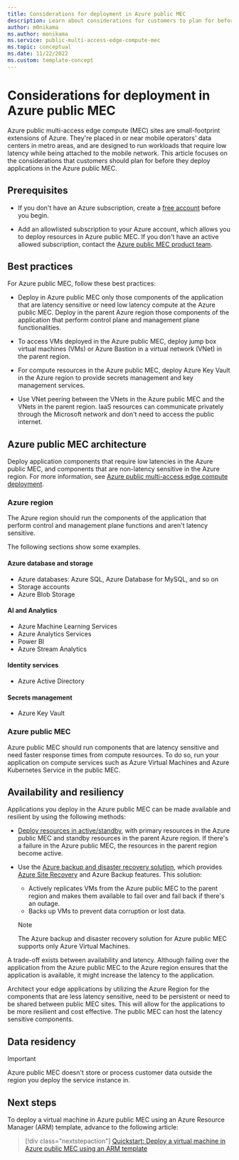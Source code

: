 ```yaml
---
title: Considerations for deployment in Azure public MEC
description: Learn about considerations for customers to plan for before they deploy applications in an Azure public multi-access edge compute (MEC) solution.
author: m0nikama
ms.author: monikama
ms.service: public-multi-access-edge-compute-mec
ms.topic: conceptual
ms.date: 11/22/2022
ms.custom: template-concept
---
```


# Considerations for deployment in Azure public MEC

Azure public multi-access edge compute (MEC) sites are small-footprint extensions of Azure. They're placed in or near mobile operators' data centers in metro areas, and are designed to run workloads that require low latency while being attached to the mobile network. This article focuses on the considerations that customers should plan for before they deploy applications in the Azure public MEC.

## Prerequisites

- If you don't have an Azure subscription, create a [free account](https://azure.microsoft.com/free/?WT.mc_id=A261C142F) before you begin.

- Add an allowlisted subscription to your Azure account, which allows you to deploy resources in Azure public MEC. If you don't have an active allowed subscription, contact the [Azure public MEC product team](https://aka.ms/azurepublicmec).

## Best practices

For Azure public MEC, follow these best practices:

- Deploy in Azure public MEC only those components of the application that are latency sensitive or need low latency compute at the Azure public MEC. Deploy in the parent Azure region those components of the application that perform control plane and management plane functionalities.

- To access VMs deployed in the Azure public MEC, deploy jump box virtual machines (VMs) or Azure Bastion in a virtual network (VNet) in the parent region.

- For compute resources in the Azure public MEC, deploy Azure Key Vault in the Azure region to provide secrets management and key management services.

- Use VNet peering between the VNets in the Azure public MEC and the VNets in the parent region. IaaS resources can communicate privately through the Microsoft network and don't need to access the public internet.

## Azure public MEC architecture

Deploy application components that require low latencies in the Azure public MEC, and components that are non-latency sensitive in the Azure region. For more information, see [Azure public multi-access edge compute deployment](/azure/architecture/example-scenario/hybrid/public-multi-access-edge-compute-deployment).

### Azure region

The Azure region should run the components of the application that perform control and management plane functions and aren't latency sensitive.

The following sections show some examples.

#### Azure database and storage

- Azure databases: Azure SQL, Azure Database for MySQL, and so on
- Storage accounts
- Azure Blob Storage

#### AI and Analytics

- Azure Machine Learning Services
- Azure Analytics Services
- Power BI
- Azure Stream Analytics

#### Identity services

- Azure Active Directory

#### Secrets management

- Azure Key Vault

### Azure public MEC

Azure public MEC should run components that are latency sensitive and need faster response times from compute resources. To do so, run your application on compute services such as Azure Virtual Machines and Azure Kubernetes Service in the public MEC.

## Availability and resiliency

Applications you deploy in the Azure public MEC can be made available and resilient by using the following methods:

- [Deploy resources in active/standby](/azure/architecture/example-scenario/hybrid/multi-access-edge-compute-ha), with primary resources in the Azure public MEC and standby resources in the parent Azure region. If there's a failure in the Azure public MEC, the resources in the parent region become active.

- Use the [Azure backup and disaster recovery solution](/azure/architecture/framework/resiliency/backup-and-recovery), which provides [Azure Site Recovery](../site-recovery/site-recovery-overview.md) and Azure Backup features. This solution:
  - Actively replicates VMs from the Azure public MEC to the parent region and makes them available to fail over and fail back if there's an outage.
  - Backs up VMs to prevent data corruption or lost data.

   > [!NOTE]
   > The Azure backup and disaster recovery solution for Azure public MEC supports only Azure Virtual Machines.

A trade-off exists between availability and latency. Although failing over the application from the Azure public MEC to the Azure region ensures that the application is available, it might increase the latency to the application.

Architect your edge applications by utilizing the Azure Region for the  components that are less latency sensitive, need to be persistent or need to be shared between public MEC sites. This will allow for the applications to be more resilient and cost effective. The public MEC can host the latency sensitive components.

## Data residency
> [!IMPORTANT]
Azure public MEC doesn't store or process customer data outside the region you deploy the service instance in.

## Next steps

To deploy a virtual machine in Azure public MEC using an Azure Resource Manager (ARM) template, advance to the following article:

> [!div class="nextstepaction"]
> [Quickstart: Deploy a virtual machine in Azure public MEC using an ARM template](quickstart-create-vm-azure-resource-manager-template.md)
